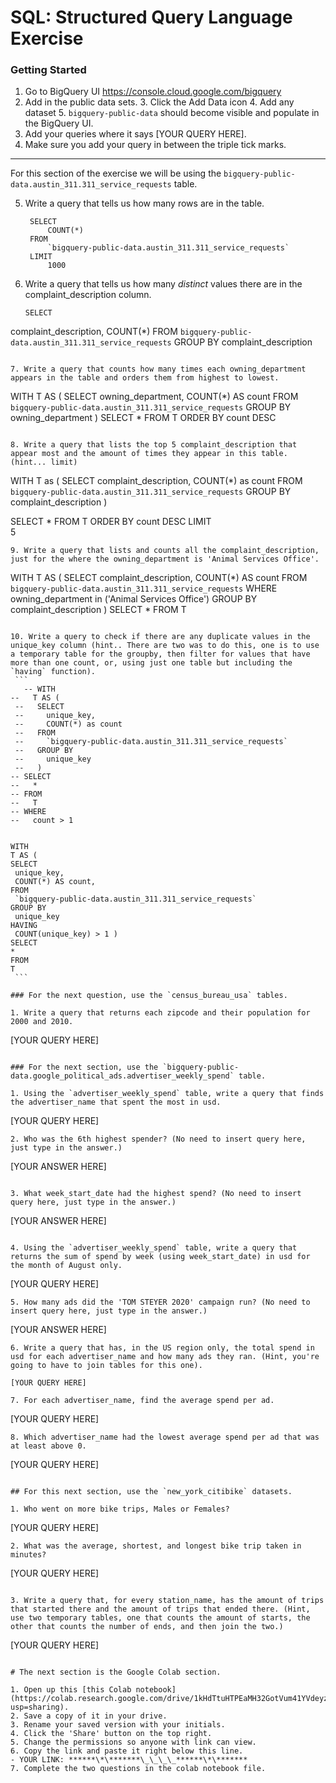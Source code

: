 # SQL: Structured Query Language Exercise

### Getting Started

1. Go to BigQuery UI https://console.cloud.google.com/bigquery
2. Add in the public data sets. 3. Click the Add Data icon 4. Add any dataset 5. `bigquery-public-data` should become visible and populate in the BigQuery UI.
3. Add your queries where it says [YOUR QUERY HERE].
4. Make sure you add your query in between the triple tick marks.

---

For this section of the exercise we will be using the `bigquery-public-data.austin_311.311_service_requests` table.

5. Write a query that tells us how many rows are in the table.
   ```
	SELECT
  		COUNT(*)
	FROM
  		`bigquery-public-data.austin_311.311_service_requests`
	LIMIT
  		1000 
   ```

6. Write a query that tells us how many _distinct_ values there are in the complaint_description column.

   ```
   SELECT
  complaint_description,
  COUNT(*)
FROM
  `bigquery-public-data.austin_311.311_service_requests`
GROUP BY
  complaint_description	

   ```

7. Write a query that counts how many times each owning_department appears in the table and orders them from highest to lowest.

   ```
   WITH
  T AS (
  SELECT
    owning_department,
    COUNT(*) AS count
  FROM
    `bigquery-public-data.austin_311.311_service_requests`
  GROUP BY
    owning_department )
SELECT
  *
FROM
  T
ORDER BY 
 count DESC
   ```

8. Write a query that lists the top 5 complaint_description that appear most and the amount of times they appear in this table. (hint... limit)
   ```
   WITH T as (
SELECT
  complaint_description,
  COUNT(*) as count
FROM
  `bigquery-public-data.austin_311.311_service_requests`
GROUP BY 
  complaint_description 
 )
 
SELECT 
  *
FROM 
  T
ORDER BY 
  count DESC 
LIMIT  
  5
   ```
9. Write a query that lists and counts all the complaint_description, just for the where the owning_department is 'Animal Services Office'.

   ```
   WITH
  T AS (
  SELECT
    complaint_description,
    COUNT(*) AS count
  FROM
    `bigquery-public-data.austin_311.311_service_requests`
  WHERE 
    owning_department in ('Animal Services Office')
  GROUP BY 
    complaint_description  )
SELECT
  *
FROM
  T
   ```

10. Write a query to check if there are any duplicate values in the unique_key column (hint.. There are two was to do this, one is to use a temporary table for the groupby, then filter for values that have more than one count, or, using just one table but including the `having` function).
    ```
      -- WITH
  --   T AS (
    --   SELECT
    --     unique_key,
    --     COUNT(*) as count
    --   FROM
    --     `bigquery-public-data.austin_311.311_service_requests`
    --   GROUP BY
    --     unique_key
    --   )
  -- SELECT
  --   *
  -- FROM
  --   T
  -- WHERE
  --   count > 1
  
  
WITH
  T AS (
  SELECT
    unique_key,
    COUNT(*) AS count,
  FROM
    `bigquery-public-data.austin_311.311_service_requests`
  GROUP BY
    unique_key
  HAVING
    COUNT(unique_key) > 1 )
SELECT
  *
FROM
  T
    ```

### For the next question, use the `census_bureau_usa` tables.

1. Write a query that returns each zipcode and their population for 2000 and 2010.
   ```
   [YOUR QUERY HERE]
   ```

### For the next section, use the `bigquery-public-data.google_political_ads.advertiser_weekly_spend` table.

1. Using the `advertiser_weekly_spend` table, write a query that finds the advertiser_name that spent the most in usd.
   ```
   [YOUR QUERY HERE]
   ```
2. Who was the 6th highest spender? (No need to insert query here, just type in the answer.)

   ```
   [YOUR ANSWER HERE]
   ```

3. What week_start_date had the highest spend? (No need to insert query here, just type in the answer.)

   ```
   [YOUR ANSWER HERE]
   ```

4. Using the `advertiser_weekly_spend` table, write a query that returns the sum of spend by week (using week_start_date) in usd for the month of August only.
   ```
   [YOUR QUERY HERE]
   ```
5. How many ads did the 'TOM STEYER 2020' campaign run? (No need to insert query here, just type in the answer.)
   ```
   [YOUR ANSWER HERE]
   ```
6. Write a query that has, in the US region only, the total spend in usd for each advertiser_name and how many ads they ran. (Hint, you're going to have to join tables for this one).
   ```
   	[YOUR QUERY HERE]
   ```
7. For each advertiser_name, find the average spend per ad.
   ```
   [YOUR QUERY HERE]
   ```
8. Which advertiser_name had the lowest average spend per ad that was at least above 0.
   ```
   [YOUR QUERY HERE]
   ```

## For this next section, use the `new_york_citibike` datasets.

1. Who went on more bike trips, Males or Females?
   ```
   [YOUR QUERY HERE]
   ```
2. What was the average, shortest, and longest bike trip taken in minutes?

   ```
   [YOUR QUERY HERE]
   ```

3. Write a query that, for every station_name, has the amount of trips that started there and the amount of trips that ended there. (Hint, use two temporary tables, one that counts the amount of starts, the other that counts the number of ends, and then join the two.)
   ```
   [YOUR QUERY HERE]
   ```

# The next section is the Google Colab section.

1. Open up this [this Colab notebook](https://colab.research.google.com/drive/1kHdTtuHTPEaMH32GotVum41YVdeyzQ74?usp=sharing).
2. Save a copy of it in your drive.
3. Rename your saved version with your initials.
4. Click the 'Share' button on the top right.
5. Change the permissions so anyone with link can view.
6. Copy the link and paste it right below this line.
   - YOUR LINK: ******\*\*******\_\_\_\_******\*\*******
7. Complete the two questions in the colab notebook file.
